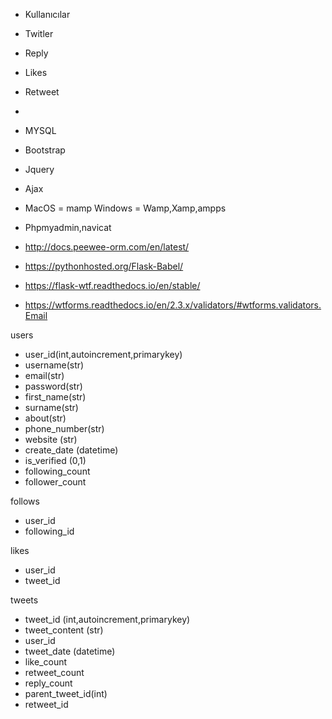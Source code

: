 - Kullanıcılar
- Twitler
- Reply
- Likes
- Retweet
-







- MYSQL
- Bootstrap
- Jquery
- Ajax
- MacOS = mamp    Windows = Wamp,Xamp,ampps
- Phpmyadmin,navicat
- http://docs.peewee-orm.com/en/latest/
- https://pythonhosted.org/Flask-Babel/
- https://flask-wtf.readthedocs.io/en/stable/
- https://wtforms.readthedocs.io/en/2.3.x/validators/#wtforms.validators.Email





users
- user_id(int,autoincrement,primarykey)
- username(str)
- email(str)
- password(str)
- first_name(str)
- surname(str)
- about(str)
- phone_number(str)
- website (str)
- create_date (datetime)
- is_verified (0,1)
- following_count
- follower_count


follows
- user_id
- following_id


likes
- user_id
- tweet_id


tweets
- tweet_id (int,autoincrement,primarykey)
- tweet_content (str)
- user_id
- tweet_date (datetime)
- like_count
- retweet_count
- reply_count
- parent_tweet_id(int)
- retweet_id

























